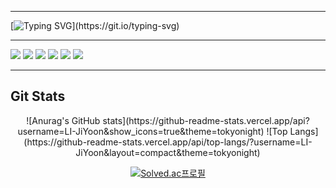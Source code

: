 <div align="left"> 
  
-----------------------------------------------------------------------------------------------------------------------------------------
[![Typing SVG](https://readme-typing-svg.demolab.com?font=Fira+Code&size=24&duration=3000&color=92F5F7&multiline=true&width=435&lines=Hi,there!)](https://git.io/typing-svg)
  
  
-----------------------------------------------------------------------------------------------------------------------------------------
<img src="https://img.shields.io/badge/Python-4D4D4D?style=flat&logo=Python&logoColor=3776AB"/>
<img src="https://img.shields.io/badge/Pytorch-4D4D4D?style=flat&logo=Pytorch&logoColor=EE4C2C"/>
<img src="https://img.shields.io/badge/TensorFlow-4D4D4D?style=flat&logo=TensorFlow&logoColor=FF6F00"/>
<img src="https://img.shields.io/badge/Pandas-4D4D4D?style=flat&logo=pandas&logoColor=150458"/>
<img src="https://img.shields.io/badge/NumPy-4D4D4D?style=flat&logo=NumPy&logoColor=013243"/>
<img src="https://img.shields.io/badge/Flask-FFFFFF?style=flat&logo=Flask&logoColor=000000"/>


-----------------------------------------------------------------------------------------------------------------------------------------
Git Stats
-----------------------------------------------------------------------------------------------------------------------------------------
<div align="center">
![Anurag's GitHub stats](https://github-readme-stats.vercel.app/api?username=LI-JiYoon&show_icons=true&theme=tokyonight)
![Top Langs](https://github-readme-stats.vercel.app/api/top-langs/?username=LI-JiYoon&layout=compact&theme=tokyonight)
 </
-----------------------------------------------------------------------------------------------------------------------------------------

-----------------------------------------------------------------------------------------------------------------------------------------
[![Solved.ac프로필](http://mazassumnida.wtf/api/v2/generate_badge?boj=2gu_n)](https://solved.ac/2gu_n)

                                                                  

